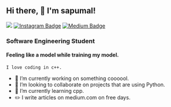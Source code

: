 ## Hi there, 👋  I'm sapumal! 
![](https://komarev.com/ghpvc/?username=saputhebeast&style=flat-square&color=orange) 
<a href="https://instagram.com/saputhebeast" target="_blank" rel="noreferrer"><img src="https://img.shields.io/badge/-@saputhebeast-8A3AB9?style=flat&logo=instagram&logoColor=white&link=https://instagram.com/saputhebeast/" alt="Instagram Badge"></a>
<a href="https://medium.com/@saputhebeast" target="_blank" rel="noreferrer"><img src="https://img.shields.io/badge/-@saputhebeast-12100E?style=flat&logo=medium&logoColor=white&link=https://medium.com/@saputhebeast/" alt="Medium Badge"></a>

### Software Engineering Student

#### Feeling like a model while training my model.
<p><code>I love coding in c++.</code></p>
<!-- <p><code>I love coding in Python :snake:.</code></p> -->

- 🔭 I’m currently working on something coooool.
- 👯 I’m looking to collaborate on projects that are using Python.
- 🌱 I’m currently learning cpp.
- :pencil2: I write articles on medium.com on free days.

<!--
**saputhebeast/saputhebeast** is a ✨ _special_ ✨ repository because its `README.md` (this file) appears on your GitHub profile.

⚡ Fun fact:
- 👯 I’m looking to collaborate on projects that are using Python.
- 🌱 I’m currently learning php and mathematics required for ML and Data Science.
- :pencil2: I Write blogs on medium.com on free days.

Here are some ideas to get you started:

- 🔭 I’m currently working on ...
- 🌱 I’m currently learning ...
- 👯 I’m looking to collaborate on ...
- 🤔 I’m looking for help with ...
- 💬 Ask me about ...
- 📫 How to reach me: ...
- 😄 Pronouns: ...
- ⚡ Fun fact: ...
-->
